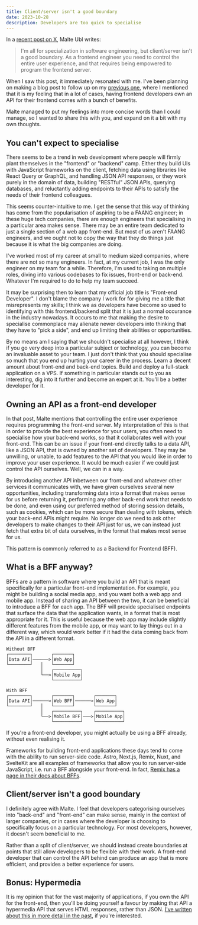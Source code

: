 ```yaml
---
title: Client/server isn't a good boundary
date: 2023-10-28
description: Developers are too quick to specialise
---
```


In a [recent post on X](https://twitter.com/cramforce/status/1717951682049708514), Malte Ubl writes:

> I'm all for specialization in software engineering, but client/server isn't a good boundary. As a frontend engineer you need to control the entire user experience, and that requires being empowered to program the frontend server.

When I saw this post, it immediately resonated with me. I've been planning on making a blog post to follow up on my [previous one](/blog/hypermedia-is-a-natural-answer), where I mentioned that it is my feeling that in a lot of cases, having frontend developers own an API for their frontend comes with a bunch of benefits.

Malte managed to put my feelings into more concise words than I could manage, so I wanted to share this with you, and expand on it a bit with my own thoughts.

## You can't expect to specialise

There seems to be a trend in web development where people will firmly plant themselves in the "frontend" or "backend" camp. Either they build UIs with JavaScript frameworks on the client, fetching data using libraries like React Query or GraphQL, and handling JSON API responses, or they work purely in the domain of data, building "RESTful" JSON APIs, querying databases, and reluctantly adding endpoints to their APIs to satisfy the needs of their frontend colleagues.

This seems counter-intuitive to me. I get the sense that this way of thinking has come from the popularisation of aspiring to be a FAANG engineer; in these huge tech companies, there are enough engineers that specialising in a particular area makes sense. There may be an entire team dedicated to just a single section of a web app front-end. But most of us aren't FAANG engineers, and we ought not to copy the way that they do things just because it is what the big companies are doing.

I've worked most of my career at small to medium sized companies, where there are not so many engineers. In fact, at my current job, I was the only engineer on my team for a while. Therefore, I'm used to taking on multiple roles, diving into various codebases to fix issues, front-end or back-end. Whatever I'm required to do to help my team succeed.

It may be surprising then to learn that my official job title is "Front-end Developer". I don't blame the company I work for for giving me a title that misrepresents my skills; I think we as developers have become so used to identifying with this frontend/backend split that it is just a normal occurance in the industry nowadays. It occurs to me that making the desire to specialise commonplace may alienate newer developers into thinking that they have to "pick a side", and end up limiting their abilities or opportunities.

By no means am I saying that we shouldn't specialise at all however, I think if you go very deep into a particular subject or technology, you can become an invaluable asset to your team. I just don't think that you should specialise so much that you end up hurting your career in the process. Learn a decent amount about front-end and back-end topics. Build and deploy a full-stack application on a VPS. If something in particular stands out to you as interesting, dig into it further and become an expert at it. You'll be a better developer for it.

## Owning an API as a front-end developer

In that post, Malte mentions that controlling the entire user experience requires programming the front-end server. My interpretation of this is that in order to provide the best experience for your users, you often need to specialise how your back-end works, so that it collaborates well with your front-end. This can be an issue if your front-end directly talks to a data API, like a JSON API, that is owned by another set of developers. They may be unwilling, or unable, to add features to the API that you would like in order to improve your user experience. It would be much easier if we could just control the API ourselves. Well, we can in a way.

By introducing another API inbetween our front-end and whatever other services it communicates with, we have given ourselves several new opportunities, including transforming data into a format that makes sense for us before returning it, performing any other back-end work that needs to be done, and even using our preferred method of storing session details, such as cookies, which can be more secure than dealing with tokens, which your back-end APIs might require. No longer do we need to ask other developers to make changes to their API just for us, we can instead just fetch that extra bit of data ourselves, in the format that makes most sense for us.

This pattern is commonly referred to as a Backend for Frontend (BFF).

## What is a BFF anyway?

BFFs are a pattern in software where you build an API that is meant specifically for a particular front-end implementation. For example, you might be building a social media app, and you want both a web app and mobile app. Instead of sharing an API between the two, it can be beneficial to introduce a BFF for each app. The BFF will provide specialised endpoints that surface the data that the application wants, in a format that is most appropriate for it. This is useful because the web app may include slightly different features from the mobile app, or may want to lay things out in a different way, which would work better if it had the data coming back from the API in a different format.

```
Without BFF
┌────────┐       ┌───────┐
│Data API│──────>│Web App│
└────────┘   │   └───────┘
             │   ┌──────────┐
             └──>│Mobile App│
                 └──────────┘

With BFF
┌────────┐       ┌───────┐       ┌───────┐
│Data API│──────>│Web BFF│──────>│Web App│
└────────┘   │   └───────┘       └───────┘
             │   ┌──────────┐    ┌──────────┐
             └──>│Mobile BFF│───>│Mobile App│
                 └──────────┘    └──────────┘
```

If you're a front-end developer, you might actually be using a BFF already, without even realising it.

Frameworks for building front-end applications these days tend to come with the ability to run server-side code. Astro, Next.js, Remix, Nuxt, and SvelteKit are all examples of frameworks that allow you to run server-side JavaScript, i.e. run a BFF alongside your front-end. In fact, [Remix has a page in their docs about BFFs](https://remix.run/docs/en/main/guides/bff).

## Client/server isn't a good boundary

I definitely agree with Malte. I feel that developers categorising ourselves into "back-end" and "front-end" can make sense, mainly in the context of larger companies, or in cases where the developer is choosing to specifically focus on a particular technology. For most developers, however, it doesn't seem beneficial to me.

Rather than a split of client/server, we should instead create boundaries at points that still allow developers to be flexible with their work. A front-end developer that can control the API behind can produce an app that is more efficient, and provides a better experience for users.

## Bonus: Hypermedia

It is my opinion that for the vast majority of applications, if you own the API for the front-end, then you'll be doing yourself a favour by making that API a hypermedia API that serves HTML responses, rather than JSON. [I've written about this in more detail in the past](/blog/hypermedia-is-a-natural-answer), if you're interested.

